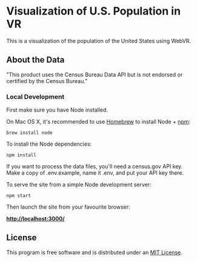# Visualization of U.S. Population in VR

This is a visualization of the population of the United States using WebVR.

## About the Data

"This product uses the Census Bureau Data API but is not endorsed or certified by the Census Bureau."

### Local Development

First make sure you have Node installed.

On Mac OS X, it's recommended to use [Homebrew](http://brew.sh/) to install Node + [npm](https://www.npmjs.com):

    brew install node

To install the Node dependencies:

    npm install

If you want to process the data files, you'll need a census.gov API key.
Make a copy of .env.example, name it .env, and put your API key there.

To serve the site from a simple Node development server:

    npm start

Then launch the site from your favourite browser:

[__http://localhost:3000/__](http://localhost:3000/)


## License

This program is free software and is distributed under an [MIT License](LICENSE).
